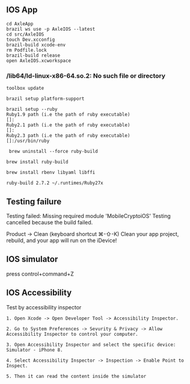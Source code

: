 ## IOS App
```
cd AxleApp
brazil ws use -p AxleIOS --latest
cd src/AxleIOS
touch Dev.xcconfig
brazil-build xcode-env
rm Podfile.lock
brazil-build release
open AxleIOS.xcworkspace
```

### /lib64/ld-linux-x86-64.so.2: No such file or directory

```
toolbox update

brazil setup platform-support

brazil setup --ruby
Ruby1.9 path (i.e the path of ruby executable)
[]: 
Ruby2.1 path (i.e the path of ruby executable)
[]: 
Ruby2.3 path (i.e the path of ruby executable)
[]:/usr/bin/ruby

 brew uninstall --force ruby-build

brew install ruby-build

brew install rbenv libyaml libffi

ruby-build 2.7.2 ~/.runtimes/Ruby27x
```

## Testing failure

Testing failed:
	Missing required module 'MobileCryptoiOS'
	Testing cancelled because the build failed.

Product -> Clean (keyboard shortcut ⌘-⇧-K)
Clean your app project, rebuild, and your app will run on the iDevice!


## IOS simulator

press control+command+Z


## IOS Accessibility

Test by accessibility inspector

    1. Open Xcode -> Open Developer Tool -> Accessibility Inspector.

    2. Go to System Preferences -> Sevurity & Privacy -> Allow Accessibility Inspector to control your computer.

    3. Open Accessibility Inspector and select the specific device: Simulator - iPhone 8.

    4. Select Accessibility Inspector -> Inspection -> Enable Point to Inspect.

    5. Then it can read the content inside the simulator

